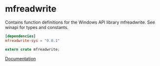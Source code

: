 # mfreadwrite #
Contains function definitions for the Windows API library mfreadwrite. See winapi for types and constants.

```toml
[dependencies]
mfreadwrite-sys = "0.0.1"
```

```rust
extern crate mfreadwrite;
```

[Documentation](https://retep998.github.io/doc/winapi/mfreadwrite/)
